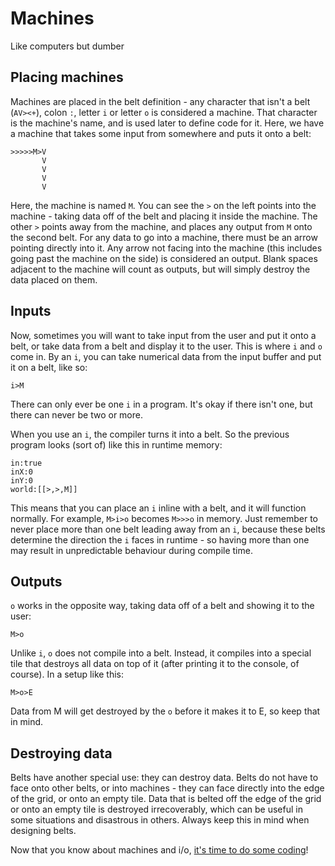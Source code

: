 # Machines
Like computers but dumber

## Placing machines
Machines are placed in the belt definition - any character that isn't a belt (`AV><+`), colon `:`, letter `i` or letter `o` is considered a machine. That character is the machine's name, and is used later to define code for it. Here, we have a machine that takes some input from somewhere and puts it onto a belt:
```
>>>>>M>V
       V
       V
       V
       V
```

Here, the machine is named `M`. You can see the `>` on the left points into the machine - taking data off of the belt and placing it inside the machine. The other `>` points away from the machine, and places any output from `M` onto the second belt. For any data to go into a machine, there must be an arrow pointing directly into it. Any arrow not facing into the machine (this includes going past the machine on the side) is considered an output. Blank spaces adjacent to the machine will count as outputs, but will simply destroy the data placed on them.

## Inputs
Now, sometimes you will want to take input from the user and put it onto a belt, or take data from a belt and display it to the user. This is where `i` and `o` come in. By an `i`, you can take numerical data from the input buffer and put it on a belt, like so:
```
i>M
```
There can only ever be one `i` in a program. It's okay if there isn't one, but there can never be two or more.

When you use an `i`, the compiler turns it into a belt. So the previous program looks (sort of) like this in runtime memory:
```
in:true
inX:0
inY:0
world:[[>,>,M]]
```
This means that you can place an `i` inline with a belt, and it will function normally. For example, `M>i>o` becomes `M>>>o` in memory. Just remember to never place more than one belt leading away from an `i`, because these belts determine the direction the `i` faces in runtime - so having more than one may result in unpredictable behaviour during compile time.

## Outputs
`o` works in the opposite way, taking data off of a belt and showing it to the user:
```
M>o
```
Unlike `i`, `o` does not compile into a belt. Instead, it compiles into a special tile that destroys all data on top of it (after printing it to the console, of course). In a setup like this:
```
M>o>E
```
Data from M will get destroyed by the `o` before it makes it to E, so keep that in mind.

## Destroying data
Belts have another special use: they can destroy data. Belts do not have to face onto other belts, or into machines - they can face directly into the edge of the grid, or onto an empty tile. Data that is belted off the edge of the grid or onto an empty tile is destroyed irrecoverably, which can be useful in some situations and disastrous in others. Always keep this in mind when designing belts.

Now that you know about machines and i/o, [it's time to do some coding](https://github.com/CreatedorMade/bf-on-belts/blob/master/docs/coding.md)!

